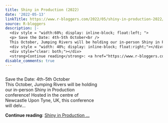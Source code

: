 ```yaml
---
title: Shiny in Production (2022)
date: '2022-05-13'
linkTitle: https://www.r-bloggers.com/2022/05/shiny-in-production-2022/
source: R-bloggers
description: |-
  <div style = "width:60%; display: inline-block; float:left; ">
  <p> Save the Date: 4th-5th October<br />
  This October, Jumping Rivers will be holding our in-person Shiny in Production conference! Hosted in the centre of Newcastle Upon Tyne, UK, this conference will delv...</p></div>
  <div style = "width: 40%; display: inline-block; float:right;"></div>
  <div style="clear: both;"></div>
  <strong>Continue reading</strong>: <a href="https://www.r-bloggers.com/2022/05/shiny-in-production-2022/">Shiny in Production ...
disable_comments: true
---
```

<div style = "width:60%; display: inline-block; float:left; ">
<p> Save the Date: 4th-5th October<br />
This October, Jumping Rivers will be holding our in-person Shiny in Production conference! Hosted in the centre of Newcastle Upon Tyne, UK, this conference will delv...</p></div>
<div style = "width: 40%; display: inline-block; float:right;"></div>
<div style="clear: both;"></div>
<strong>Continue reading</strong>: <a href="https://www.r-bloggers.com/2022/05/shiny-in-production-2022/">Shiny in Production ...